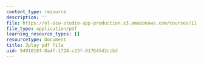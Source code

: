 ```yaml
---
content_type: resource
description: ''
file: https://ol-ocw-studio-app-production.s3.amazonaws.com/courses/11-384-malaysia-sustainable-cities-practicum-spring-2018/9491818f8a4f1724c23f017645d2ccb3_2cPGZ4H67Ek.pdf
file_type: application/pdf
learning_resource_types: []
resourcetype: Document
title: 3play pdf file
uid: 9491818f-8a4f-1724-c23f-017645d2ccb3
---
```

